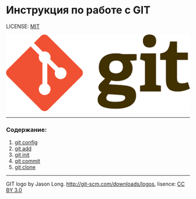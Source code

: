 # Инструкция по работе с GIT


LICENSE: [MIT](./license.md)

![GIT](./assets/gitlogo.png)

---

### Содержание:
1. [git config](./gitconfig.md)
2. [git add](./add.md)
3. [git init](./init.md)
4. [git commit](./commit.md)
5. [git clone](./clone.md)



---

GIT logo by Jason Long. http://git-scm.com/downloads/logos, lisence: [CC BY 3.0](https://creativecommons.org/licenses/by/3.0/)